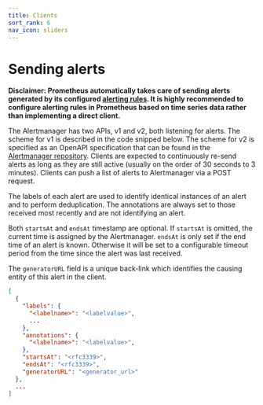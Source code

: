 ```yaml
---
title: Clients
sort_rank: 6
nav_icon: sliders
---
```


# Sending alerts

__**Disclaimer**: Prometheus automatically takes care of sending alerts
generated by its configured [alerting
rules](../../prometheus/latest/configuration/alerting_rules/). It is highly
recommended to configure alerting rules in Prometheus based on time series data
rather than implementing a direct client.__

The Alertmanager has two APIs, v1 and v2, both listening for alerts. The scheme
for v1 is described in the code snipped below. The scheme for v2 is specified as
an OpenAPI specification that can be found in the [Alertmanager
repository](https://github.com/prometheus/alertmanager/blob/master/api/v2/openapi.yaml).
Clients are expected to continuously re-send alerts as long as they are still
active (usually on the order of 30 seconds to 3 minutes). Clients can push a
list of alerts to Alertmanager via a POST request.

The labels of each alert are used to identify identical instances of an alert
and to perform deduplication. The annotations are always set to those received
most recently and are not identifying an alert.

Both `startsAt` and `endsAt` timestamp are optional. If `startsAt` is omitted,
the current time is assigned by the Alertmanager. `endsAt` is only set if the
end time of an alert is known. Otherwise it will be set to a configurable
timeout period from the time since the alert was last received.

The `generatorURL` field is a unique back-link which identifies the causing
entity of this alert in the client.

```json
[
  {
    "labels": {
      "<labelname>": "<labelvalue>",
      ...
    },
    "annotations": {
      "<labelname>": "<labelvalue>",
    },
    "startsAt": "<rfc3339>",
    "endsAt": "<rfc3339>",
    "generatorURL": "<generator_url>"
  },
  ...
]
```
